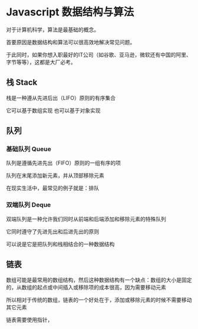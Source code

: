 # Javascript 数据结构与算法

对于计算机科学，算法是最基础的概念。

首要原因是数据结构和算法可以很高效地解决常见问题。

于此同时，如果你想入职最好的IT公司（如谷歌、亚马逊，微软还有中国的阿里、字节等等），这都是大厂必考。

## 栈 Stack

栈是一种遵从先进后出（LIFO）原则的有序集合

它可以基于数组实现 也可以基于对象实现

## 队列

### 基础队列 Queue

队列是遵循先进先出（FIFO）原则的一组有序的项

队列在末尾添加新元素，并从顶部移除元素

在现实生活中，最常见的例子就是：排队

### 双端队列 Deque

双端队列是一种允许我们同时从前端和后端添加和移除元素的特殊队列

它同时遵守了先进先出和后进先出的原则

可以说是它是把队列和栈相结合的一种数据结构

## 链表

数组可能是最常用的数组结构，然后这种数据结构有一个缺点：数组的大小是固定的，从数组的起点或中间插入或移除项的成本很高，因为需要移动元素

所以相对于传统的数组，链表的一个好处在于，添加或移除元素的时候不需要移动其它元素

链表需要使用指针，